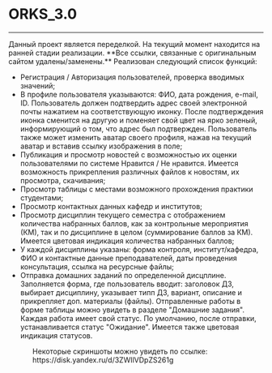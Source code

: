 # ORKS_3.0
 <hr>
Данный проект является переделкой. На текущий момент находится на ранней стадии реализации. **Все ссылки, связанные с оригинальным сайтом удалены/заменены.**
Реализован следующий список функций:
<ul>
<li>Регистрация / Авторизация пользователей, проверка вводимых значений;</li>
<li>В профиле пользователя указываются: ФИО, дата рождения, e-mail, ID. Пользователь должен подтвердить адрес своей электронной почты нажатием на соответствующую иконку. После подтверждения иконка сменится на другую и поменяет свой цвет на ярко зеленый, информирующий о том, что адрес был подтвержден. Пользователь также может изменить аватар своего профиля, нажав на текущий аватар и вставив ссылку изображения в поле;</li>
<li>Публикация и просмотр новостей с возможностью их оценки пользователями по системе Нравится / Не нравится. Имеется возможность прикрепления различных файлов к новостям, их просмотра, скачивания;</li>
<li>Просмотр таблицы с местами возможного прохождения практики студентами;</li>
<li>Просмотр контактных данных кафедр и институтов;</li>
<li>Просмотр дисциплин текущего семестра с отображением количества набранных баллов, как за контрольные мероприятия (КМ), так и по дисциплине в целом (суммирование баллов за КМ). Имеется цветовая индикация количества набранных баллов;</li>
<li>У каждой дисциплины указаны: форма контроля, институт/кафедра, ФИО и контактные данные преподавателей, даты проведения консультация, ссылка на ресурсные файлы;</li>
<li>Отправка домашних заданий по определенной дисцплине. Заполняется форма, где пользователь вводит: заголовок ДЗ, выбирает дисциплину, указывает типп ДЗ, вариант, описание и прикрепляет доп. материалы (файлы). Отправленные работы в форме таблицы можно увидеть в разделе "Домашние задания". Каждая работа имеет свой статус. По умолчанию, после отправки, устанавливается статус "Ожидание". Имеется также цветовая индикация статусов.</li>
<ul>
Некоторые скриншоты можно увидеть по ссылке: https://disk.yandex.ru/d/3ZWIlVDpZS261g
